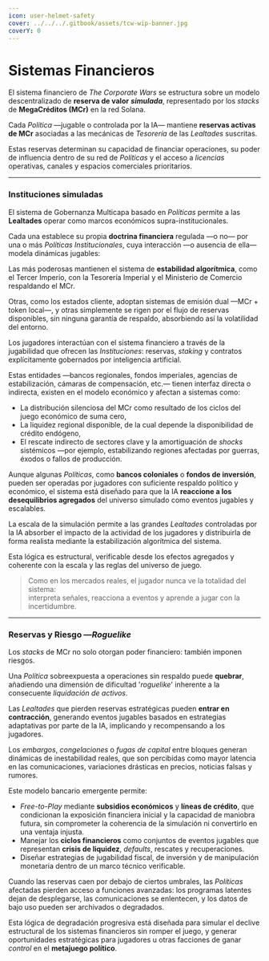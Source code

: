 ```yaml
---
icon: user-helmet-safety
cover: ../../../.gitbook/assets/tcw-wip-banner.jpg
coverY: 0
---
```


# Sistemas Financieros

El sistema financiero de _The Corporate Wars_ se estructura sobre un modelo descentralizado de **reserva de valor** _**simulada**_, representado por los _stacks_ de **MegaCréditos (MCr)** en la red Solana.

Cada _Política_ —jugable o controlada por la IA— mantiene **reservas activas de MCr** asociadas a las mecánicas de _Tesorería_ de las _Lealtades_ suscritas.

Estas reservas determinan su capacidad de financiar operaciones, su poder de influencia dentro de su red de _Políticas_ y el acceso a _licencias_ operativas, canales y espacios comerciales prioritarios.

***

### Instituciones simuladas

El sistema de Gobernanza Multicapa basado en _Políticas_ permite a las **Lealtades** operar como marcos económicos supra-institucionales.

Cada una establece su propia **doctrina financiera** regulada —o no— por una o más _Políticas Institucionales_, cuya interacción —o ausencia de ella— modela dinámicas jugables:

Las más poderosas mantienen el sistema de **estabilidad algorítmica**, como el Tercer Imperio, con la Tesorería Imperial y el Ministerio de Comercio respaldando el MCr.

Otras, como los estados cliente, adoptan sistemas de emisión dual —MCr + token local—, y otras simplemente se rigen por el flujo de reservas disponibles, sin ninguna garantía de respaldo, absorbiendo así la volatilidad del entorno.

Los jugadores interactúan con el sistema financiero a través de la jugabilidad que ofrecen las _Instituciones_: reservas, *staking* y contratos explícitamente gobernados por inteligencia artificial.

Estas entidades —bancos regionales, fondos imperiales, agencias de estabilización, cámaras de compensación, etc.— tienen interfaz directa o indirecta, existen en el modelo económico y afectan a sistemas como:

- La distribución silenciosa del MCr como resultado de los ciclos del juego económico de suma cero,
- La liquidez regional disponible, de la cual depende la disponibilidad de crédito endógeno,
- El rescate indirecto de sectores clave y la amortiguación de *shocks* sistémicos —por ejemplo, estabilizando regiones afectadas por guerras, éxodos o fallos de producción.

Aunque algunas _Políticas_, como **bancos coloniales** o **fondos de inversión**, pueden ser operadas por jugadores con suficiente respaldo político y económico, el sistema está diseñado para que la IA **reaccione a los desequilibrios agregados** del universo simulado como eventos jugables y escalables.

La escala de la simulación permite a las grandes _Lealtades_ controladas por la IA absorber el impacto de la actividad de los jugadores y distribuirla de forma realista mediante la estabilización algorítmica del sistema.

Esta lógica es estructural, verificable desde los efectos agregados y coherente con la escala y las reglas del universo de juego.

> Como en los mercados reales, el jugador nunca ve la totalidad del sistema:  
> interpreta señales, reacciona a eventos y aprende a jugar con la incertidumbre.

***

### Reservas y Riesgo —_Roguelike_

Los _stacks_ de MCr no solo otorgan poder financiero: también imponen riesgos.

Una _Política_ sobreexpuesta a operaciones sin respaldo puede **quebrar**, añadiendo una dimensión de dificultad '_roguelike_' inherente a la consecuente _liquidación de activos_.

Las _Lealtades_ que pierden reservas estratégicas pueden **entrar en contracción**, generando eventos jugables basados en estrategias adaptativas por parte de la IA, implicando y recompensando a los jugadores.

Los _embargos_, _congelaciones_ o _fugas de capital_ entre bloques generan dinámicas de inestabilidad reales, que son percibidas como mayor latencia en las comunicaciones, variaciones drásticas en precios, noticias falsas y rumores.

Este modelo bancario emergente permite:

- _Free-to-Play_ mediante **subsidios económicos** y **líneas de crédito**, que condicionan la exposición financiera inicial y la capacidad de maniobra futura, sin comprometer la coherencia de la simulación ni convertirlo en una ventaja injusta.
- Manejar los **ciclos financieros** como conjuntos de eventos jugables que representan **crisis de liquidez**, _defaults_, rescates y recuperaciones.
- Diseñar estrategias de jugabilidad fiscal, de inversión y de manipulación monetaria dentro de un marco técnico verificable.

Cuando las reservas caen por debajo de ciertos umbrales, las _Políticas_ afectadas pierden acceso a funciones avanzadas: los programas latentes dejan de desplegarse, las comunicaciones se enlentecen, y los datos de bajo uso pueden ser archivados o degradados.

Esta lógica de degradación progresiva está diseñada para simular el declive estructural de los sistemas financieros sin romper el juego, y generar oportunidades estratégicas para jugadores u otras facciones de ganar _control_ en el **metajuego político**.